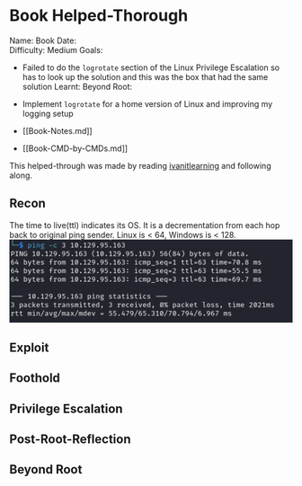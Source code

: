 # Book Helped-Thorough

Name: Book
Date:  
Difficulty:  Medium
Goals: 
- Failed to do the `logrotate` section of the Linux Privilege Escalation so has to look up the solution and this was the box that had the same solution
Learnt:
Beyond Root:
- Implement `logrotate` for a home version of Linux and improving my logging setup

- [[Book-Notes.md]]
- [[Book-CMD-by-CMDs.md]]

This helped-through was made by reading [ivanitlearning](https://ivanitlearning.wordpress.com/2021/04/17/hackthebox-book/) and following along.
## Recon

The time to live(ttl) indicates its OS. It is a decrementation from each hop back to original ping sender. Linux is < 64, Windows is < 128.
![ping](Screenshots/ping.png)
	
## Exploit

## Foothold

## Privilege Escalation

## Post-Root-Reflection  

## Beyond Root


